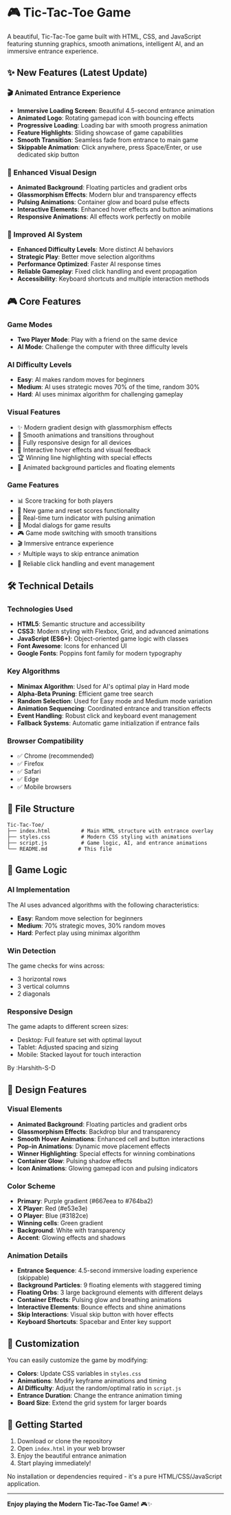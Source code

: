 # 🎮 Tic-Tac-Toe Game

A beautiful, Tic-Tac-Toe game built with HTML, CSS, and JavaScript featuring stunning graphics, smooth animations, intelligent AI, and an immersive entrance experience.

## ✨ New Features (Latest Update)

### 🎬 Animated Entrance Experience
- **Immersive Loading Screen**: Beautiful 4.5-second entrance animation
- **Animated Logo**: Rotating gamepad icon with bouncing effects
- **Progressive Loading**: Loading bar with smooth progress animation
- **Feature Highlights**: Sliding showcase of game capabilities
- **Smooth Transition**: Seamless fade from entrance to main game
- **Skippable Animation**: Click anywhere, press Space/Enter, or use dedicated skip button

### 🎨 Enhanced Visual Design
- **Animated Background**: Floating particles and gradient orbs
- **Glassmorphism Effects**: Modern blur and transparency effects
- **Pulsing Animations**: Container glow and board pulse effects
- **Interactive Elements**: Enhanced hover effects and button animations
- **Responsive Animations**: All effects work perfectly on mobile

### 🤖 Improved AI System
- **Enhanced Difficulty Levels**: More distinct AI behaviors
- **Strategic Play**: Better move selection algorithms
- **Performance Optimized**: Faster AI response times
- **Reliable Gameplay**: Fixed click handling and event propagation
- **Accessibility**: Keyboard shortcuts and multiple interaction methods

## 🎮 Core Features

### Game Modes
- **Two Player Mode**: Play with a friend on the same device
- **AI Mode**: Challenge the computer with three difficulty levels

### AI Difficulty Levels
- **Easy**: AI makes random moves for beginners
- **Medium**: AI uses strategic moves 70% of the time, random 30%
- **Hard**: AI uses minimax algorithm for challenging gameplay

### Visual Features
- ✨ Modern gradient design with glassmorphism effects
- 🎨 Smooth animations and transitions throughout
- 📱 Fully responsive design for all devices
- 🎯 Interactive hover effects and visual feedback
- 🏆 Winning line highlighting with special effects
- 🌟 Animated background particles and floating elements

### Game Features
- 📊 Score tracking for both players
- 🔄 New game and reset scores functionality
- 🎯 Real-time turn indicator with pulsing animation
- 📱 Modal dialogs for game results
- 🎮 Game mode switching with smooth transitions
- 🎬 Immersive entrance experience
- ⚡ Multiple ways to skip entrance animation
- 🎯 Reliable click handling and event management


## 🛠️ Technical Details

### Technologies Used
- **HTML5**: Semantic structure and accessibility
- **CSS3**: Modern styling with Flexbox, Grid, and advanced animations
- **JavaScript (ES6+)**: Object-oriented game logic with classes
- **Font Awesome**: Icons for enhanced UI
- **Google Fonts**: Poppins font family for modern typography

### Key Algorithms
- **Minimax Algorithm**: Used for AI's optimal play in Hard mode
- **Alpha-Beta Pruning**: Efficient game tree search
- **Random Selection**: Used for Easy mode and Medium mode variation
- **Animation Sequencing**: Coordinated entrance and transition effects
- **Event Handling**: Robust click and keyboard event management
- **Fallback Systems**: Automatic game initialization if entrance fails

### Browser Compatibility
- ✅ Chrome (recommended)
- ✅ Firefox
- ✅ Safari
- ✅ Edge
- ✅ Mobile browsers

## 📁 File Structure

```
Tic-Tac-Toe/
├── index.html          # Main HTML structure with entrance overlay
├── styles.css          # Modern CSS styling with animations
├── script.js           # Game logic, AI, and entrance animations
└── README.md          # This file
```

## 🎯 Game Logic

### AI Implementation
The AI uses advanced algorithms with the following characteristics:

- **Easy**: Random move selection for beginners
- **Medium**: 70% strategic moves, 30% random moves
- **Hard**: Perfect play using minimax algorithm

### Win Detection
The game checks for wins across:
- 3 horizontal rows
- 3 vertical columns  
- 2 diagonals

### Responsive Design
The game adapts to different screen sizes:
- Desktop: Full feature set with optimal layout
- Tablet: Adjusted spacing and sizing
- Mobile: Stacked layout for touch interaction

By :Harshith-S-D

## 🎨 Design Features

### Visual Elements
- **Animated Background**: Floating particles and gradient orbs
- **Glassmorphism Effects**: Backdrop blur and transparency
- **Smooth Hover Animations**: Enhanced cell and button interactions
- **Pop-in Animations**: Dynamic move placement effects
- **Winner Highlighting**: Special effects for winning combinations
- **Container Glow**: Pulsing shadow effects
- **Icon Animations**: Glowing gamepad icon and pulsing indicators

### Color Scheme
- **Primary**: Purple gradient (#667eea to #764ba2)
- **X Player**: Red (#e53e3e)
- **O Player**: Blue (#3182ce)
- **Winning cells**: Green gradient
- **Background**: White with transparency
- **Accent**: Glowing effects and shadows

### Animation Details
- **Entrance Sequence**: 4.5-second immersive loading experience (skippable)
- **Background Particles**: 9 floating elements with staggered timing
- **Floating Orbs**: 3 large background elements with different delays
- **Container Effects**: Pulsing glow and breathing animations
- **Interactive Elements**: Bounce effects and shine animations
- **Skip Interactions**: Visual skip button with hover effects
- **Keyboard Shortcuts**: Spacebar and Enter key support

## 🔧 Customization

You can easily customize the game by modifying:

- **Colors**: Update CSS variables in `styles.css`
- **Animations**: Modify keyframe animations and timing
- **AI Difficulty**: Adjust the random/optimal ratio in `script.js`
- **Entrance Duration**: Change the entrance animation timing
- **Board Size**: Extend the grid system for larger boards

## 🚀 Getting Started

1. Download or clone the repository
2. Open `index.html` in your web browser
3. Enjoy the beautiful entrance animation
4. Start playing immediately!

No installation or dependencies required - it's a pure HTML/CSS/JavaScript application.

---

**Enjoy playing the Modern Tic-Tac-Toe Game!** 🎮✨ 